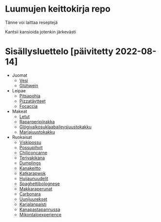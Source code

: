 # Luumujen keittokirja repo

Tänne voi laittaa reseptejä

Kantsii kansioida jotenkin järkevästi


# Sisällysluettelo [päivitetty 2022-08-14]
- Juomat
    - [Vesi](https://github.com/luumut/luumucookbook/blob/master/juomat/vesi.md)
    - [Glühwein](https://github.com/luumut/luumucookbook/blob/master/juomat/glühwein.md)
- Leipae
    - [Pitsapohja](https://github.com/luumut/luumucookbook/blob/master/leipae/pitsapohja.txt)
    - [Pizzatäytteet](https://github.com/luumut/luumucookbook/blob/master/leipae/pizzatäytteet.txt)
    - [Focaccia](https://github.com/luumut/luumucookbook/blob/master/leipae/focaccia.md)
- Makeat
    - [Letut](https://github.com/luumut/luumucookbook/blob/master/makeat/letut.md)
    - [Raparperipiirakka](https://github.com/luumut/luumucookbook/blob/master/makeat/raparperipiirakka.md)
    - [Glögivalkosuklaabaileysjuustokakku](https://github.com/luumut/luumucookbook/blob/master/makeat/glögivalkosuklaabaileysjuustokakku.md)
    - [Marjajuustokakku](https://github.com/luumut/luumucookbook/blob/master/makeat/marjajuustokakku.md)
- Ruokaisat
    - [Viskipossu](https://github.com/luumut/luumucookbook/blob/master/ruokaisat/viskipossu.md)
    - [Possupihvit](https://github.com/luumut/luumucookbook/blob/master/ruokaisat/possupihvit.md)
    - [Chiliconcarne](https://github.com/luumut/luumucookbook/blob/master/ruokaisat/chiliconcarne.md)
    - [Teriyakikana](https://github.com/luumut/luumucookbook/blob/master/ruokaisat/teriyakikana.md)
    - [Dumplings](https://github.com/luumut/luumucookbook/blob/master/ruokaisat/dumplings.md)
    - [Kanakeitto](https://github.com/luumut/luumucookbook/blob/master/ruokaisat/kanakeitto.md)
    - [Katkarapwok](https://github.com/luumut/luumucookbook/blob/master/ruokaisat/katkarapWok.md)
    - [Huijaunuudelit](https://github.com/luumut/luumucookbook/blob/master/ruokaisat/huijaunuudelit.md)
    - [Spaghettibolognese](https://github.com/luumut/luumucookbook/blob/master/ruokaisat/spaghettibolognese.md)
    - [Makkaraperunat](https://github.com/luumut/luumucookbook/blob/master/ruokaisat/makkaraperunat.md)
    - [Carbonara](https://github.com/luumut/luumucookbook/blob/master/ruokaisat/carbonara.md)
    - [Uunijuurekset](https://github.com/luumut/luumucookbook/blob/master/ruokaisat/uunijuurekset.md)
    - [Karjalanpaisti](https://github.com/luumut/luumucookbook/blob/master/ruokaisat/karjalanpaisti.md)
    - [Kanapastapannussa](https://github.com/luumut/luumucookbook/blob/master/ruokaisat/kanapastapannussa.md)
    - [Mikontaloexperience](https://github.com/luumut/luumucookbook/blob/master/ruokaisat/mikontaloexperience.md)
